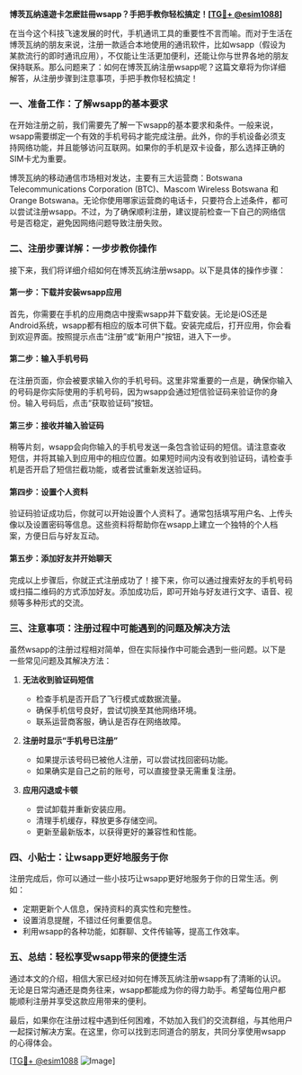 **博茨瓦纳遠遊卡怎麽註冊wsapp？手把手教你轻松搞定！[[TG💪+ @esim1088](https://t.me/s/esim1088)]**

在当今这个科技飞速发展的时代，手机通讯工具的重要性不言而喻。而对于生活在博茨瓦纳的朋友来说，注册一款适合本地使用的通讯软件，比如wsapp（假设为某款流行的即时通讯应用），不仅能让生活更加便利，还能让你与世界各地的朋友保持联系。那么问题来了：如何在博茨瓦纳注册wsapp呢？这篇文章将为你详细解答，从注册步骤到注意事项，手把手教你轻松搞定！

### 一、准备工作：了解wsapp的基本要求

在开始注册之前，我们需要先了解一下wsapp的基本要求和条件。一般来说，wsapp需要绑定一个有效的手机号码才能完成注册。此外，你的手机设备必须支持网络功能，并且能够访问互联网。如果你的手机是双卡设备，那么选择正确的SIM卡尤为重要。

博茨瓦纳的移动通信市场相对发达，主要有三大运营商：Botswana Telecommunications Corporation (BTC)、Mascom Wireless Botswana 和 Orange Botswana。无论你使用哪家运营商的电话卡，只要符合上述条件，都可以尝试注册wsapp。不过，为了确保顺利注册，建议提前检查一下自己的网络信号是否稳定，避免因网络问题导致注册失败。

### 二、注册步骤详解：一步步教你操作

接下来，我们将详细介绍如何在博茨瓦纳注册wsapp。以下是具体的操作步骤：

#### 第一步：下载并安装wsapp应用

首先，你需要在手机的应用商店中搜索wsapp并下载安装。无论是iOS还是Android系统，wsapp都有相应的版本可供下载。安装完成后，打开应用，你会看到欢迎界面。按照提示点击“注册”或“新用户”按钮，进入下一步。

#### 第二步：输入手机号码

在注册页面，你会被要求输入你的手机号码。这里非常重要的一点是，确保你输入的号码是你实际使用的手机号码，因为wsapp会通过短信验证码来验证你的身份。输入号码后，点击“获取验证码”按钮。

#### 第三步：接收并输入验证码

稍等片刻，wsapp会向你输入的手机号发送一条包含验证码的短信。请注意查收短信，并将其输入到应用中的相应位置。如果短时间内没有收到验证码，请检查手机是否开启了短信拦截功能，或者尝试重新发送验证码。

#### 第四步：设置个人资料

验证码验证成功后，你就可以开始设置个人资料了。通常包括填写用户名、上传头像以及设置密码等信息。这些资料将帮助你在wsapp上建立一个独特的个人档案，方便日后与好友互动。

#### 第五步：添加好友并开始聊天

完成以上步骤后，你就正式注册成功了！接下来，你可以通过搜索好友的手机号码或扫描二维码的方式添加好友。添加成功后，即可开始与好友进行文字、语音、视频等多种形式的交流。

### 三、注意事项：注册过程中可能遇到的问题及解决方法

虽然wsapp的注册过程相对简单，但在实际操作中可能会遇到一些问题。以下是一些常见问题及其解决方法：

1. **无法收到验证码短信**
   - 检查手机是否开启了飞行模式或数据流量。
   - 确保手机信号良好，尝试切换至其他网络环境。
   - 联系运营商客服，确认是否存在网络故障。

2. **注册时显示“手机号已注册”**
   - 如果提示该号码已被他人注册，可以尝试找回密码功能。
   - 如果确实是自己之前的账号，可以直接登录无需重复注册。

3. **应用闪退或卡顿**
   - 尝试卸载并重新安装应用。
   - 清理手机缓存，释放更多存储空间。
   - 更新至最新版本，以获得更好的兼容性和性能。

### 四、小贴士：让wsapp更好地服务于你

注册完成后，你可以通过一些小技巧让wsapp更好地服务于你的日常生活。例如：
- 定期更新个人信息，保持资料的真实性和完整性。
- 设置消息提醒，不错过任何重要信息。
- 利用wsapp的各种功能，如群聊、文件传输等，提高工作效率。

### 五、总结：轻松享受wsapp带来的便捷生活

通过本文的介绍，相信大家已经对如何在博茨瓦纳注册wsapp有了清晰的认识。无论是日常沟通还是商务往来，wsapp都能成为你的得力助手。希望每位用户都能顺利注册并享受这款应用带来的便利。

最后，如果你在注册过程中遇到任何困难，不妨加入我们的交流群组，与其他用户一起探讨解决方案。在这里，你可以找到志同道合的朋友，共同分享使用wsapp的心得体会。

[[TG💪+ @esim1088](https://t.me/s/esim1088) ![Image](https://i.postimg.cc/4NQfJmqS/Snipaste-2025-05-13-00-14-12.png)]